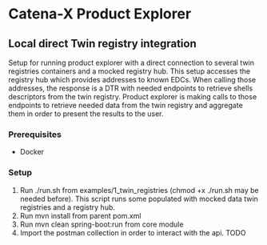 # Catena-X Product Explorer #

## Local direct Twin registry integration ##

Setup for running product explorer with a direct connection to several twin registries containers and a mocked registry hub.
This setup accesses the registry hub which provides addresses to known EDCs.
When calling those addresses, the response is a DTR with needed endpoints to retrieve shells descriptors from the twin registry.
Product explorer is making calls to those endpoints to retrieve needed data from the twin registry and aggregate them in order to present the results to the user.

### Prerequisites ###

* Docker

### Setup ###

1) Run ./run.sh from examples/1_twin_registries (chmod +x ./run.sh may be needed before). This script runs some populated with mocked data twin registries and a registry hub. 
2) Run mvn install from parent pom.xml
3) Run mvn clean spring-boot:run from core module
4) Import the postman collection in order to interact with the api. TODO